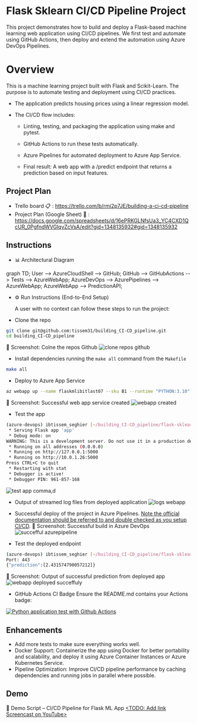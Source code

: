 # Flask Sklearn CI/CD Pipeline Project

This project demonstrates how to build and deploy a Flask-based machine learning web application using CI/CD pipelines.
We first test and automate using GitHub Actions, then deploy and extend the automation using Azure DevOps Pipelines.

# Overview

This is a machine learning project built with Flask and Scikit-Learn. The purpose is to automate testing and deployment using CI/CD practices.

   - The application predicts housing prices using a linear regression model.

   - The CI/CD flow includes:

        - Linting, testing, and packaging the application using make and pytest.

        - GitHub Actions to run these tests automatically.

        - Azure Pipelines for automated deployment to Azure App Service.

        - Final result: A web app with a /predict endpoint that returns a prediction based on input features.


## Project Plan

* Trello board 📋 : https://trello.com/b/rmi2p7JE/building-a-ci-cd-pipeline
* Project Plan (Google Sheet) 📄 : https://docs.google.com/spreadsheets/d/16ePRKGLNfsUa3_YC4CXD1QcUR_0PgfndWVGlqvZcVsA/edit?gid=1348135932#gid=1348135932

## Instructions

* 📊 Architectural Diagram

graph TD;
    User --> AzureCloudShell --> GitHub;
    GitHub --> GitHubActions --> Tests --> AzureWebApp;
    AzureDevOps --> AzurePipelines --> AzureWebApp;
    AzureWebApp --> PredictionAPI;

* ⚙️ Run Instructions (End-to-End Setup)

    A user with no context can follow these steps to run the project:

* Clone the repo
```bash
git clone git@github.com:tissem31/building_CI-CD_pipeline.git
cd building_CI-CD_pipeline
```
📸 Screenshot: Colne the repos Github
![clone repos github](https://github.com/user-attachments/assets/bacfef27-88ae-436a-a9fe-f7ebb9633d7a)

* Install dependencies
running the `make all` command from the `Makefile`
```bash
make all
```

* Deploy to Azure App Service
```bash
az webapp up --name flaskmlibitlast07 --sku B1 --runtime "PYTHON:3.10" --logs
```
📸 Screenshot: Successful web app service created
![webapp created](https://github.com/user-attachments/assets/f123e27d-e12e-4d5c-85fe-77896c61d03c)

* Test the app
```bash
(azure-devops) ibtissem_seghier [~/building_CI-CD_pipeline/flask-sklearn]$ python app.py 
 * Serving Flask app 'app'
 * Debug mode: on
WARNING: This is a development server. Do not use it in a production deployment. Use a production WSGI server instead.
 * Running on all addresses (0.0.0.0)
 * Running on http://127.0.0.1:5000
 * Running on http://10.0.1.26:5000
Press CTRL+C to quit
 * Restarting with stat
 * Debugger is active!
 * Debugger PIN: 961-857-168
```
![test app   comma,d](https://github.com/user-attachments/assets/29fe95a3-1e34-4819-ba9f-09246f23c087)

* Output of streamed log files from deployed application
![logs webapp](https://github.com/user-attachments/assets/5058d258-a81e-4abc-b5a7-e928615adbba)

* Successful deploy of the project in Azure Pipelines.  [Note the official documentation should be referred to and double checked as you setup CI/CD](https://docs.microsoft.com/en-us/azure/devops/pipelines/ecosystems/python-webapp?view=azure-devops).
📸 Screenshot: Successful build in Azure DevOps
![succefful azurepipeline](https://github.com/user-attachments/assets/44e1dc1d-8b9e-4780-a90d-03ffda177b25)

* Test the deployed endpoint
```bash
(azure-devops) ibtissem_seghier [~/building_CI-CD_pipeline/flask-sklearn]$ ./make_predict_azure_app.sh 
Port: 443
{"prediction":[2.431574790057212]}
```
📸 Screenshot: Output of successful prediction from deployed app
![webapp deployed succeffuly](https://github.com/user-attachments/assets/3f00e6ab-d6a3-4363-8b17-da0f15826d51)

* GitHub Actions CI Badge
Ensure the README.md contains your Actions badge:

[![Python application test with Github Actions](https://github.com/tissem31/building_CI-CD_pipeline/actions/workflows/pythonapp.yml/badge.svg?branch=master)](https://github.com/tissem31/building_CI-CD_pipeline/actions/workflows/pythonapp.yml)


## Enhancements

* Add more tests to make sure everything works well.
* Docker Support: Containerize the app using Docker for better portability and scalability, and deploy it using Azure Container Instances or Azure Kubernetes Service.
* Pipeline Optimization: Improve CI/CD pipeline performance by caching dependencies and running jobs in parallel where possible.

## Demo 
🎤 Demo Script – CI/CD Pipeline for Flask ML App
[<TODO: Add link Screencast on YouTube>](https://youtu.be/VZndNhv9Heg)

